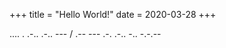 +++
title = "Hello World!"
date = 2020-03-28
+++

.... . .-.. .-.. --- / .-- --- .-. .-.. -.. -.-.--
